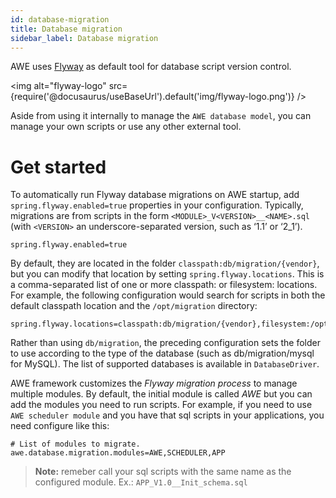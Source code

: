 ```yaml
---
id: database-migration
title: Database migration
sidebar_label: Database migration
---
```


AWE uses [Flyway](https://flywaydb.org/) as default tool for database script version control.

<img alt="flyway-logo" src={require('@docusaurus/useBaseUrl').default('img/flyway-logo.png')} />

Aside from using it internally to manage the `AWE database model`, you can manage your own scripts or use any other external tool.

# **Get started**

To automatically run Flyway database migrations on AWE startup, add `spring.flyway.enabled=true` properties in your configuration. Typically, migrations are from scripts in the form `<MODULE>_V<VERSION>__<NAME>.sql` (with `<VERSION>` an underscore-separated version, such as ‘1.1’ or ‘2_1’).

```properties
spring.flyway.enabled=true
```

By default, they are located in the folder `classpath:db/migration/{vendor}`, but you can modify that location by setting `spring.flyway.locations`. This is a comma-separated list of one or more classpath: or filesystem: locations. For example, the following configuration would search for scripts in both the default classpath location and the `/opt/migration` directory:

```properties
spring.flyway.locations=classpath:db/migration/{vendor},filesystem:/opt/migration
```

Rather than using `db/migration`, the preceding configuration sets the folder to use according to the type of the database (such as db/migration/mysql for MySQL). The list of supported databases is available in `DatabaseDriver`.

AWE framework customizes the *Flyway migration process* to manage multiple modules. By default, the initial module is called *AWE* but you can add the modules you need to run scripts. For example, if you need to use `AWE scheduler module` and you have that sql scripts in your applications, you need configure like this:

```properties
# List of modules to migrate. 
awe.database.migration.modules=AWE,SCHEDULER,APP
```

> **Note:** remeber call your sql scripts with the same name as the configured module. Ex.: `APP_V1.0__Init_schema.sql`